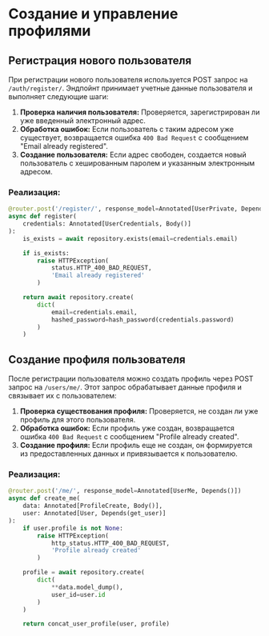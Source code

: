 # Создание и управление профилями

## Регистрация нового пользователя

При регистрации нового пользователя используется POST запрос на `/auth/register/`. Эндпойнт
принимает
учетные данные пользователя и выполняет следующие шаги:

1. **Проверка наличия пользователя:** Проверяется, зарегистрирован ли уже введенный электронный
   адрес.
2. **Обработка ошибок:** Если пользователь с таким адресом уже существует, возвращается
   ошибка `400 Bad Request` с сообщением "Email already registered".
3. **Создание пользователя:** Если адрес свободен, создается новый пользователь с хешированным
   паролем и указанным электронным адресом.

### Реализация:

```python
@router.post('/register/', response_model=Annotated[UserPrivate, Depends()])
async def register(
    credentials: Annotated[UserCredentials, Body()]
):
    is_exists = await repository.exists(email=credentials.email)

    if is_exists:
        raise HTTPException(
            status.HTTP_400_BAD_REQUEST,
            'Email already registered'
        )

    return await repository.create(
        dict(
            email=credentials.email,
            hashed_password=hash_password(credentials.password)
        )
    )
```

## Создание профиля пользователя

После регистрации пользователя можно создать профиль через POST запрос на `/users/me/`. Этот запрос
обрабатывает данные профиля и связывает их с пользователем:

1. **Проверка существования профиля:** Проверяется, не создан ли уже профиль для этого пользователя.
2. **Обработка ошибок:** Если профиль уже создан, возвращается ошибка `400 Bad Request` с
   сообщением "Profile already created".
3. **Создание профиля:** Если профиль еще не создан, он формируется из предоставленных данных и
   привязывается к пользователю.

### Реализация:

```python
@router.post('/me/', response_model=Annotated[UserMe, Depends()])
async def create_me(
    data: Annotated[ProfileCreate, Body()],
    user: Annotated[User, Depends(get_user)]
):
    if user.profile is not None:
        raise HTTPException(
            http_status.HTTP_400_BAD_REQUEST,
            'Profile already created'
        )

    profile = await repository.create(
        dict(
            **data.model_dump(),
            user_id=user.id
        )
    )

    return concat_user_profile(user, profile)
```
